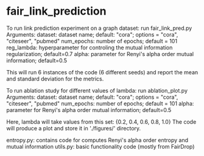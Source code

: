# fair_link_prediction

To run link prediction experiment on a graph dataset:
run fair_link_pred.py
Arguments:
dataset: dataset name; default: "cora"; options = "cora", "citeseer", "pubmed"
num_epochs: number of epochs; default = 101
reg_lambda: hyperparameter for controling the mutual information regularization; default=0.7
alpha: parameter for Renyi's alpha order mutual information; default=0.5

This will run 6 instances of the code (6 different seeds) and report the mean and standard deviation for the metrics.

To run ablation study for different values of lambda:
run ablation_plot.py
Arguments:
dataset: dataset name; default: "cora"; options = "cora", "citeseer", "pubmed"
num_epochs: number of epochs; default = 101
alpha: parameter for Renyi's alpha order mutual information; default=0.5

Here, lambda will take values from this set: {0.2, 0.4, 0.6, 0.8, 1.0}
The code will produce a plot and store it in './figures/' directory.


entropy.py: contains code for computes Renyi's alpha order entropy and mutual information
utils.py: basic functionality code (mostly from FairDrop)
